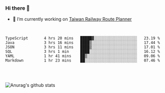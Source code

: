 ### Hi there 👋

- 🔭 I’m currently working on [Taiwan Railway Route Planner](https://github.com/Taiwan-Railway-Route-Planner)

<br/>

<!--START_SECTION:waka-->

```text
TypeScript       4 hrs 20 mins   █████▓░░░░░░░░░░░░░░░░░░░   23.19 %
Java             3 hrs 16 mins   ████▒░░░░░░░░░░░░░░░░░░░░   17.44 %
JSON             3 hrs 11 mins   ████▒░░░░░░░░░░░░░░░░░░░░   17.01 %
SQL              3 hrs 1 min     ████░░░░░░░░░░░░░░░░░░░░░   16.12 %
YAML             1 hr 41 mins    ██▒░░░░░░░░░░░░░░░░░░░░░░   09.06 %
Markdown         1 hr 23 mins    ██░░░░░░░░░░░░░░░░░░░░░░░   07.46 %
```

<!--END_SECTION:waka-->

<br/>
<br/>

![Anurag's github stats](https://github-readme-stats.vercel.app/api?username=DepickereSven&show_icons=true&theme=tokyonight)



<!--
**DepickereSven/DepickereSven** is a ✨ _special_ ✨ repository because its `README.md` (this file) appears on your GitHub profile.

Here are some ideas to get you started:

- 🔭 I’m currently working on ...
- 🌱 I’m currently learning ...
- 👯 I’m looking to collaborate on ...
- 🤔 I’m looking for help with ...
- 💬 Ask me about ...
- 📫 How to reach me: ...
- 😄 Pronouns: ...
- ⚡ Fun fact: ...
-->
